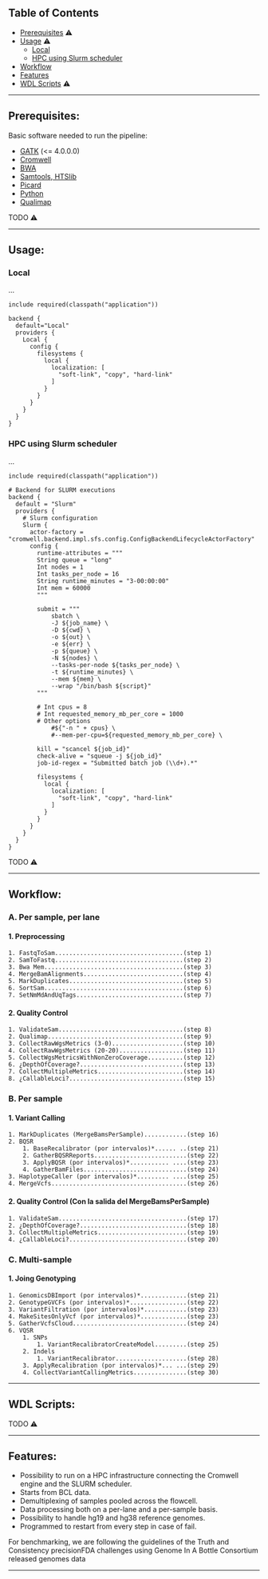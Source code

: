 ## Table of Contents

* [Prerequisites](#prerequisites) :warning:
* [Usage](#usage) :warning:
    * [Local](#local)
    * [HPC using Slurm scheduler](#hpc-using-slurm-scheduler)
* [Workflow](#workflow)
* [Features](#features)
* [WDL Scripts](#wdl-scripts) :warning:

---

## Prerequisites:

Basic software needed to run the pipeline:

* [GATK](https://software.broadinstitute.org/gatk/) (<= 4.0.0.0)
* [Cromwell](https://cromwell.readthedocs.io/en/stable/)
* [BWA](http://bio-bwa.sourceforge.net/)
* [Samtools, HTSlib](http://www.htslib.org/)
* [Picard](https://broadinstitute.github.io/picard/)
* [Python](https://www.python.org/)
* [Qualimap](http://qualimap.bioinfo.cipf.es/)

TODO :warning:

---

## Usage:

### Local

...

```
include required(classpath("application"))

backend {
  default="Local"
  providers {
    Local {
      config {
        filesystems {
          local {
            localization: [
              "soft-link", "copy", "hard-link"
            ]
          }
        }
      }
    }
  }
}
```

### HPC using Slurm scheduler

...

```
include required(classpath("application"))

# Backend for SLURM executions
backend {
  default = "Slurm"
  providers {
    # Slurm configuration
    Slurm {
      actor-factory = "cromwell.backend.impl.sfs.config.ConfigBackendLifecycleActorFactory"
      config {
        runtime-attributes = """
        String queue = "long"
        Int nodes = 1
        Int tasks_per_node = 16
        String runtime_minutes = "3-00:00:00"
        Int mem = 60000
        """

        submit = """
            sbatch \
            -J ${job_name} \
            -D ${cwd} \
            -o ${out} \
            -e ${err} \
            -p ${queue} \
            -N ${nodes} \
            --tasks-per-node ${tasks_per_node} \
            -t ${runtime_minutes} \
            --mem ${mem} \
            --wrap "/bin/bash ${script}"
        """

        # Int cpus = 8
        # Int requested_memory_mb_per_core = 1000
        # Other options
            #${"-n " + cpus} \
            #--mem-per-cpu=${requested_memory_mb_per_core} \

        kill = "scancel ${job_id}"
        check-alive = "squeue -j ${job_id}"
        job-id-regex = "Submitted batch job (\\d+).*"

        filesystems {
          local {
            localization: [
              "soft-link", "copy", "hard-link"
            ]
          }
        }
      }
    }
  }
}
```


TODO :warning:

---

## Workflow:

### A. Per sample, per lane

#### 1. Preprocessing
    1. FastqToSam....................................(step 1)
    2. SamToFastq....................................(step 2)
    3. Bwa Mem.......................................(step 3)
    4. MergeBamAlignments............................(step 4)
    5. MarkDuplicates................................(step 5)
    6. SortSam.......................................(step 6)
    7. SetNmMdAndUqTags..............................(step 7)

#### 2. Quality Control
    1. ValidateSam...................................(step 8)
    2. Qualimap......................................(step 9)
    3. CollectRawWgsMetrics (3-0)....................(step 10)
    4. CollectRawWgsMetrics (20-20)..................(step 11)
    5. CollectWgsMetricsWithNonZeroCoverage..........(step 12)
    6. ¿DepthOfCoverage?.............................(step 13)
    7. CollectMultipleMetrics........................(step 14)
    8. ¿CallableLoci?................................(step 15)
 
### B. Per sample
   
#### 1. Variant Calling
    1. MarkDuplicates (MergeBamsPerSample)............(step 16)
    2. BQSR
        1. BaseRecalibrator (por intervalos)*...... ..(step 21)
        2. GatherBQSRReports..........................(step 22)
        3. ApplyBQSR (por intervalos)*........... ....(step 23)
        4. GatherBamFiles.............................(step 24)
    3. HaplotypeCaller (por intervalos)*......... ....(step 25)
    4. MergeVcfs......................................(step 26)
 
#### 2. Quality Control (Con la salida del MergeBamsPerSample)
    1. ValidateSam....................................(step 17)
    2. ¿DepthOfCoverage?..............................(step 18)
    3. CollectMultipleMetrics.........................(step 19)
    4. ¿CallableLoci?.................................(step 20)
 
### C. Multi-sample
 
#### 1. Joing Genotyping
    1. GenomicsDBImport (por intervalos)*.............(step 21)
    2. GenotypeGVCFs (por intervalos)*................(step 22)
    3. VariantFiltration (por intervalos)*............(step 23)
    4. MakeSitesOnlyVcf (por intervalos)*.............(step 23)
    5. GatherVcfsCloud................................(step 24)
    6. VQSR
        1. SNPs
            1. VariantRecalibratorCreateModel.........(step 25)
        2. Indels
            1. VariantRecalibrator....................(step 28)
        3. ApplyRecalibration (por intervalos)*... ...(step 29)
        4. CollectVariantCallingMetrics...............(step 30)

---

## WDL Scripts:

TODO :warning:

---

## Features:

- Possibility to run on a HPC infrastructure connecting the Cromwell engine and the SLURM scheduler.
- Starts from BCL data.
- Demultiplexing of samples pooled across the flowcell.
- Data processing both on a per-lane and a per-sample basis.
- Possibility to handle hg19 and hg38 reference genomes.
- Programmed to restart from every step in case of fail.

For benchmarking, we are following the guidelines of the Truth and Consistency precisionFDA challenges using Genome In A Bottle Consortium released genomes data

---